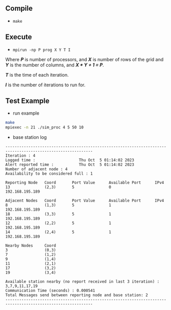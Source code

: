 ## Compile
* `make`

## Execute
* `mpirun -np P prog X Y T I`

Where ***P*** is number of processors, 
and ***X*** is number of rows of the grid and ***Y*** is the number of columns, and ***X * Y + 1 = P***. 

***T*** is the time of each iteration.

***I*** is the number of iterations to run for.

## Test Example

* run example
```bash
make
mpiexec -n 21 ./sim_proc 4 5 50 10
```

* base station log
```
------------------------------------------------------------------------------------------------------------
Iteration : 4
Logged time : 					Thu Oct  5 01:14:02 2023
Alert reported time : 			Thu Oct  5 01:14:02 2023
Number of adjacent node : 4
Availability to be considered full : 1

Reporting Node 	 Coord 		 Port Value 	 Available Port 	 IPv4
13				 (2,3)		 5				 0					 192.168.195.189

Adjacent Nodes 	 Coord 		 Port Value 	 Available Port 	 IPv4
8				 (1,3)		 5				 1					 192.168.195.189
18				 (3,3)		 5				 1					 192.168.195.189
12				 (2,2)		 5				 1					 192.168.195.189
14				 (2,4)		 5				 1					 192.168.195.189

Nearby Nodes 	 Coord 	
3				 (0,3)
7				 (1,2)
9				 (1,4)
11				 (2,1)
17				 (3,2)
19				 (3,4)

Available station nearby (no report received in last 3 iteration) : 3,7,9,11,17,19
Communication Time (seconds) : 0.000541
Total Messages send between reporting node and base station: 2
------------------------------------------------------------------------------------------------------------
```